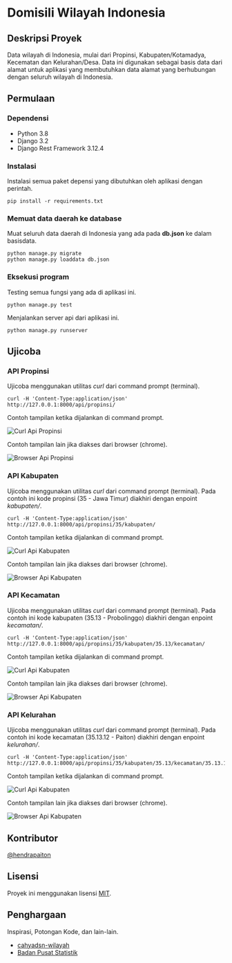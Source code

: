 # Domisili Wilayah Indonesia

## Deskripsi Proyek

Data wilayah di Indonesia, mulai dari Propinsi, Kabupaten/Kotamadya, Kecematan dan Kelurahan/Desa. Data ini digunakan
sebagai basis data dari alamat untuk aplikasi yang membutuhkan data alamat yang berhubungan dengan seluruh wilayah di
Indonesia.

## Permulaan

### Dependensi

* Python 3.8
* Django 3.2
* Django Rest Framework 3.12.4

### Instalasi

Instalasi semua paket depensi yang dibutuhkan oleh aplikasi dengan perintah.

```
pip install -r requirements.txt
```

### Memuat data daerah ke database

Muat seluruh data daerah di Indonesia yang ada pada **db.json** ke dalam basisdata.

```
python manage.py migrate
python manage.py loaddata db.json
```

### Eksekusi program

Testing semua fungsi yang ada di aplikasi ini.

```
python manage.py test
```

Menjalankan server api dari aplikasi ini.

```
python manage.py runserver
```

## Ujicoba

### API Propinsi

Ujicoba menggunakan utilitas *curl* dari command prompt (terminal).

```
curl -H 'Content-Type:application/json' http://127.0.0.1:8000/api/propinsi/
```

Contoh tampilan ketika dijalankan di command prompt.

![Curl Api Propinsi](screenshots/curl-api-propinsi.png)

Contoh tampilan lain jika diakses dari browser (chrome).

![Browser Api Propinsi](screenshots/browser-api-propinsi.png)

### API Kabupaten

Ujicoba menggunakan utilitas *curl* dari command prompt (terminal). Pada contoh ini kode propinsi (35 - Jawa Timur)
diakhiri dengan enpoint *kabupaten/*.

```
curl -H 'Content-Type:application/json' http://127.0.0.1:8000/api/propinsi/35/kabupaten/
```

Contoh tampilan ketika dijalankan di command prompt.

![Curl Api Kabupaten](screenshots/curl-api-kabupaten.png)

Contoh tampilan lain jika diakses dari browser (chrome).

![Browser Api Kabupaten](screenshots/browser-api-kabupaten.png)

### API Kecamatan

Ujicoba menggunakan utilitas *curl* dari command prompt (terminal). Pada contoh ini kode kabupaten (35.13 - Probolinggo)
diakhiri dengan enpoint *kecamatan/*.

```
curl -H 'Content-Type:application/json' http://127.0.0.1:8000/api/propinsi/35/kabupaten/35.13/kecamatan/
```

Contoh tampilan ketika dijalankan di command prompt.

![Curl Api Kabupaten](screenshots/curl-api-kecamatan.png)

Contoh tampilan lain jika diakses dari browser (chrome).

![Browser Api Kabupaten](screenshots/browser-api-kecamatan.png)

### API Kelurahan

Ujicoba menggunakan utilitas *curl* dari command prompt (terminal). Pada contoh ini kode kecamatan (35.13.12 - Paiton)
diakhiri dengan enpoint *kelurahan/*.

```
curl -H 'Content-Type:application/json' http://127.0.0.1:8000/api/propinsi/35/kabupaten/35.13/kecamatan/35.13.12/kelurahan/
```

Contoh tampilan ketika dijalankan di command prompt.

![Curl Api Kabupaten](screenshots/curl-api-kelurahan.png)

Contoh tampilan lain jika diakses dari browser (chrome).

![Browser Api Kabupaten](screenshots/browser-api-kelurahan.png)

## Kontributor

[@hendrapaiton](https://github.com/hendrapaiton/)

## Lisensi

Proyek ini menggunakan lisensi [MIT](LICENSES).

## Penghargaan

Inspirasi, Potongan Kode, dan lain-lain.

* [cahyadsn-wilayah](https://github.com/cahyadsn/wilayah)
* [Badan Pusat Statistik](https://sig-dev.bps.go.id/webgis/pencariankodenama)
